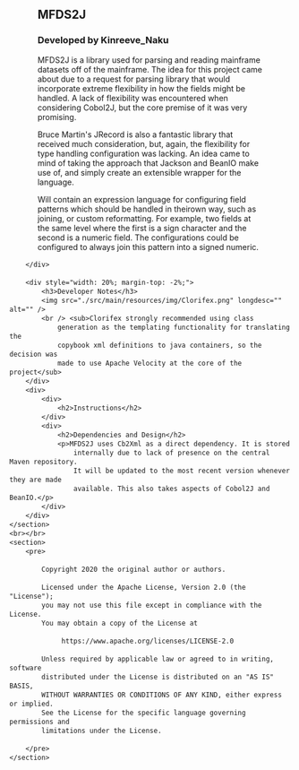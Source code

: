 <!DOCTYPE html>
<html>
<head>
<style>
div.indented {
	margin-left: 10%;
	margin-right: 10%;
}
</style>
<meta charset="UTF-8">
<title>Mainframe Dataset to Java</title>
</head>
<body>
	<section>
		<div class="indented">
			<h1 style="align-content: center;">MFDS2J</h1>
			<h3 style="align-content: center;">Developed by Kinreeve_Naku</h3>
		</div>
		<div>
			<div class="indented">
				<p>MFDS2J is a library used for parsing and reading mainframe
					datasets off of the mainframe. The idea for this project came about
					due to a request for parsing library that would incorporate extreme
					flexibility in how the fields might be handled. A lack of
					flexibility was encountered when considering Cobol2J, but the core
					premise of it was very promising.</p>
				<p>Bruce Martin's JRecord is also a fantastic library that
					received much consideration, but, again, the flexibility for type
					handling configuration was lacking. An idea came to mind of taking
					the approach that Jackson and BeanIO make use of, and simply create
					an extensible wrapper for the language.</p>
				<p>Will contain an expression language for configuring field patterns which
					should be handled in theirown way, such as joining, or custom
					reformatting.
					For example, two fields at the same level where the first is a sign
					character and the second is a numeric field. The configurations could
					be configured to always join this pattern into a signed numeric.
			</div>
	
		</div>

		<div style="width: 20%; margin-top: -2%;">
			<h3>Developer Notes</h3>
			<img src="./src/main/resources/img/Clorifex.png" longdesc="" alt="" />
			<br /> <sub>Clorifex strongly recommended using class
				generation as the templating functionality for translating the
				copybook xml definitions to java containers, so the decision was
				made to use Apache Velocity at the core of the project</sub>
		</div>
		<div>
			<div>
				<h2>Instructions</h2>
			</div>
			<div>
				<h2>Dependencies and Design</h2>
				<p>MFDS2J uses Cb2Xml as a direct dependency. It is stored
					internally due to lack of presence on the central Maven repository.
					It will be updated to the most recent version whenever they are made
					available. This also takes aspects of Cobol2J and BeanIO.</p>
			</div>
		</div>
	</section>
	<br></br>
	<section>
		<pre>
			
			Copyright 2020 the original author or authors.
			
			Licensed under the Apache License, Version 2.0 (the "License");
			you may not use this file except in compliance with the License.
			You may obtain a copy of the License at
			
			     https://www.apache.org/licenses/LICENSE-2.0
			
			Unless required by applicable law or agreed to in writing, software
			distributed under the License is distributed on an "AS IS" BASIS,
			WITHOUT WARRANTIES OR CONDITIONS OF ANY KIND, either express or implied.
			See the License for the specific language governing permissions and
			limitations under the License.
			
		</pre>
	</section>
</body>
</html>
